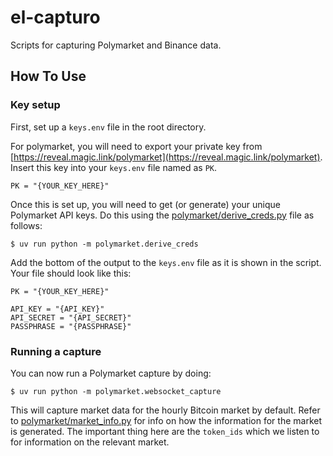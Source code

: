 # el-capturo

Scripts for capturing Polymarket and Binance data.

## How To Use

### Key setup

First, set up a `keys.env` file in the root directory.

For polymarket, you will need to export your private key from [https://reveal.magic.link/polymarket](https://reveal.magic.link/polymarket). Insert this key into your `keys.env` file named as `PK`.

``` dotenv
PK = "{YOUR_KEY_HERE}"
```

Once this is set up, you will need to get (or generate) your unique Polymarket API keys. Do this using the [polymarket/derive_creds.py](polymarket/derive_creds.py) file as follows:

```shell
$ uv run python -m polymarket.derive_creds
```

Add the bottom of the output to the `keys.env` file as it is shown in the script. Your file should look like this:
``` dotenv
PK = "{YOUR_KEY_HERE}"

API_KEY = "{API_KEY}"
API_SECRET = "{API_SECRET}"
PASSPHRASE = "{PASSPHRASE}"
```

### Running a capture

You can now run a Polymarket capture by doing:

```shell
$ uv run python -m polymarket.websocket_capture
```

This will capture market data for the hourly Bitcoin market by default. Refer to [polymarket/market_info.py](polymarket/market_info.py) for info on how the information for the market is generated. The important thing here are the `token_ids` which we listen to for information on the relevant market.
